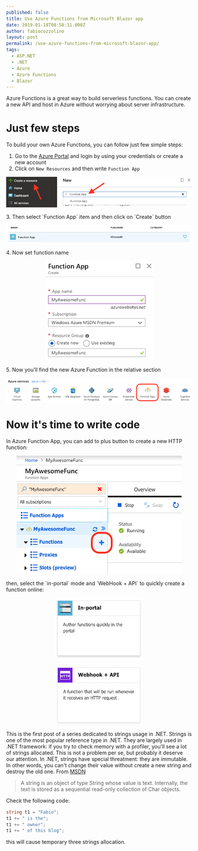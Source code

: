```yaml
---
published: false
title: Use Azure Functions from Microsoft Blazor app
date: 2019-01-18T08:58:11.000Z
author: fabiocozzolino
layout: post
permalink: /use-azure-functions-from-microsoft-blazor-app/
tags:
  - ASP.NET
  - .NET
  - Azure
  - Azure Functions
  - Blazor
---
```

Azure Functions is a great way to build serverless functions. You can create a new API and host in Azure without worrying about server infrastructure. 

# Just few steps
To build your own Azure Functions, you can follow just few simple steps:

1. Go to the [Azure Portal](https://portal.azure.com) and login by using your credentials or create a new account
2. Click on `New Resources` and then write `Function App`
<p align="center">
  <img src="/assets/img/new-function-app.png" alt="Function App">
</p>
3. Then select `Function App` item and then click on `Create` button
<p align="center">
  <img src="/assets/img/new-function-app-link.png" alt="Function App">
</p>
4. Now set function name
<p align="center">
  <img src="/assets/img/new-function-name.png" alt="Function App">
</p>
5. Now you'll find the new Azure Function in the relative section
<p align="center">
  <img src="/assets/img/functions-link.png" alt="Function App">
</p>

# Now it's time to write code
In Azure Function App, you can add to plus button to create a new HTTP function:
<p align="center">
  <img src="/assets/img/add-function.png" alt="Add Function">
</p>
then, select the `in-portal` mode and `WebHook + API` to quickly create a function online:
<p align="center">
  <img src="/assets/img/in-portal-function.png" alt="Function App">
</p>
<p align="center">
  <img src="/assets/img/in-portal-function-webhook.png" alt="Function App">
</p>


This is the first post of a series dedicated to strings usage in .NET. Strings is one of the most popular reference type in .NET. They are largely used in .NET framework: if you try to check memory with a profiler, you'll see a lot of strings allocated. This is not a problem per se, but probably it deserve our attention.
In .NET, strings have special threatment: they are immutable. In other words, you can't change their value without create a new string and destroy the old one. From [MSDN](https://docs.microsoft.com/en-us/dotnet/csharp/programming-guide/strings/index)

> A string is an object of type String whose value is text. Internally, the text is stored as a sequential read-only collection of Char objects.



Check the following code:

```csharp
string t1 = "Fabio";
t1 += " is the";
t1 += " owner";
t1 += " of this blog";
```

this will cause temporary three strings allocation.



